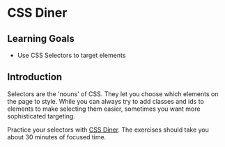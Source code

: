 # CSS Diner

## Learning Goals

- Use CSS Selectors to target elements

## Introduction

Selectors are the 'nouns' of CSS. They let you choose which elements on the page to style. While you can always try to add classes and ids to elements to make selecting them easier, sometimes you want more sophisticated targeting.

Practice your selectors with [CSS Diner](https://flukeout.github.io/). The exercises should take you about 30 minutes of focused time.
